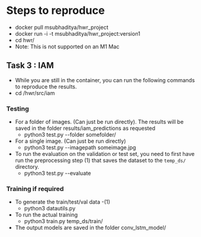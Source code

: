 # Steps to reproduce
- docker pull msubhaditya/hwr_project
- docker run -i -t msubhaditya/hwr_project:version1
- cd hwr/
- Note: This is not supported on an M1 Mac
## Task 3 : IAM
- While you are still in the container, you can run the following commands to reproduce the results.
- cd /hwr/src/iam
### Testing
- For a folder of images. (Can just be run directly). The results will be saved in the folder results/iam_predictions as requested
  - python3 test.py --folder somefolder/
- For a single image. (Can just be run directly)
  - python3 test.py --imagepath someimage.jpg
- To run the evaluation on the validation or test set, you need to first have run the preprocessing step (1) that saves the dataset to the `temp_ds/` directory.
  - python3 test.py --evaluate

### Training if required
- To generate the train/test/val data -(1)
    - python3 datautils.py
- To run the actual training
    - python3 train.py temp_ds/train/
- The output models are saved in the folder conv_lstm_model/
